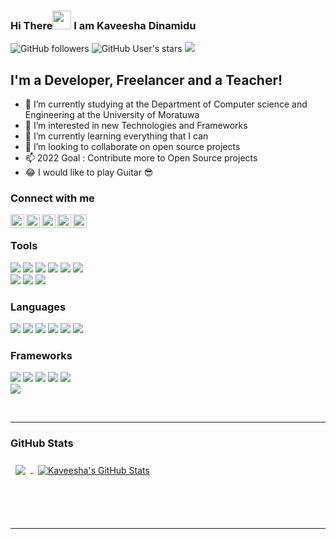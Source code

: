 ### Hi There<img src="https://raw.githubusercontent.com/MartinHeinz/MartinHeinz/master/wave.gif" width="30px"/> I am Kaveesha Dinamidu 
![GitHub followers](https://img.shields.io/github/followers/kaveeshadinamidu?label=Followers&logo=GitHub)
![GitHub User's stars](https://img.shields.io/github/stars/kaveeshadinamidu?logo=github)
![](https://komarev.com/ghpvc/?username=kaveeshadinamidu&color=blue)
## I'm a Developer, Freelancer and a Teacher!
- :school_satchel: I’m currently studying at the Department of Computer science and Engineering at the University of Moratuwa
- :satellite: I’m interested in new Technologies and Frameworks
- 🌱 I’m currently learning everything that I can
- 💞️ I’m looking to collaborate on open source projects
- 📫 2022 Goal : Contribute more to Open Source projects
- :joy: I would like to play Guitar :sunglasses:


### Connect with me
[<img align="left" alt="Github" width="22px" src="https://cdn.jsdelivr.net/npm/simple-icons@3/icons/github.svg" />][github]
[<img align="left" alt="Twitter" width="22px" src="https://cdn.jsdelivr.net/npm/simple-icons@v3/icons/twitter.svg" />][twitter]
[<img align="left" alt="LinkedIn" width="22px" src="https://cdn.jsdelivr.net/npm/simple-icons@v3/icons/linkedin.svg" />][linkedin]
[<img align="left" alt="Instagram" width="22px" src="https://cdn.jsdelivr.net/npm/simple-icons@v3/icons/instagram.svg" />][instagram]
[<img align="left" alt="Facebook" width="22px" src="https://cdn.jsdelivr.net/npm/simple-icons@v3/icons/facebook.svg" />][facebook]

<br />

### Tools
![](https://img.shields.io/badge/OS-Linux-informational?style=flat&logo=linux&logoColor=white&color=0472B6)
![](https://img.shields.io/badge/OS-Windows-informational?style=flat&logo=windows&logoColor=white&color=0472B6)
![](https://img.shields.io/badge/Editor-VScode-informational?style=flat&logo=VisualStudioCode&logoColor=white&color=0472B6)
![](https://img.shields.io/badge/Server-Xampp-informational?style=flat&logo=xampp&logoColor=white&color=0472B6)
![](https://img.shields.io/badge/Editor-Xcode-informational?style=flat&logo=Xcode&logoColor=white&color=0472B6)
![](https://img.shields.io/badge/Editor-Intellij-informational?style=flat&logo=IntelliJIDEA&logoColor=white&color=0472B6)
<br/>
![](https://img.shields.io/badge/Editor-CLion-informational?style=flat&logo=CLion&logoColor=white&color=0472B6)
![](https://img.shields.io/badge/Editor-PyCharm-informational?style=flat&logo=pycharm&logoColor=white&color=0472B6)
![](https://img.shields.io/badge/Editor-Android-informational?style=flat&logo=AndroidStudio&logoColor=white&color=0472B6)

### Languages
![](https://img.shields.io/badge/Java-informational?style=flat&logo=Java&logoColor=white&color=5A5A5A)
![](https://img.shields.io/badge/Python-informational?style=flat&logo=python&logoColor=white&color=5A5A5A)
![](https://img.shields.io/badge/C-informational?style=flat&logo=c&logoColor=white&color=5A5A5A)
![](https://img.shields.io/badge/JavaScript-informational?style=flat&logo=JavaScript&logoColor=white&color=5A5A5A)
![](https://img.shields.io/badge/Dart-informational?style=flat&logo=dart&logoColor=white&color=5A5A5A)
![](https://img.shields.io/badge/Swift-informational?style=flat&logo=Swift&logoColor=white&color=5A5A5A)

### Frameworks
![](https://img.shields.io/badge/Web-React-informational?style=flat&logo=react&logoColor=white&color=0472B6)
![](https://img.shields.io/badge/Mobile-Flutter-informational?style=flat&logo=flutter&logoColor=white&color=0472B6)
![](https://img.shields.io/badge/Web-Spring-informational?style=flat&logo=springboot&logoColor=white&color=0472B6)
![](https://img.shields.io/badge/Mobile-React-informational?style=flat&logo=react&logoColor=white&color=0472B6)
![](https://img.shields.io/badge/Web-NodeJS-informational?style=flat&logo=node.js&logoColor=white&color=0472B6)
<br/>
![](https://img.shields.io/badge/Mobile-Android-informational?style=flat&logo=android&logoColor=white&color=0472B6)

<br />

---
### GitHub Stats

<a href="https://github.com/kaveeshadinamidu">
  <img align="center" style="margin:0.5rem" src="https://github-readme-stats.vercel.app/api/top-langs/?username=kaveeshadinamidu&layout=compact&title_color=000000&text_color=000000&icon_color=4AB197&bg_color=ffffff" />
</a>

<a href="https://github.com/kaveeshadinamidu">
  <img align="center" style="margin:0.5rem" src="https://github-readme-stats.vercel.app/api?username=kaveeshadinamidu&show_icons=true&line_height=27&count_private=true&title_color=000000&text_color=000000&icon_color=4AB097&bg_color=ffffff" alt="Kaveesha's GitHub Stats" />
</a>


<p><img align="center" src="https://github-readme-streak-stats.herokuapp.com/?user=kaveeshadinamidu&" alt="" /></p>

<br />
<br />

---
[github]: https://www.github.com/kaveeshadinamidu
[twitter]: https://twitter.com/dinamidu
[linkedin]: https://www.linkedin.com/in/kaveeshadinamidu
[instagram]: https://www.instagram.com/kaveeshadinamidu
[facebook]: https://www.facebook.com/kaveeshadinamidu

<!---
kaveeshadinamidu/kaveeshadinamidu is a ✨ special ✨ repository because its `README.md` (this file) appears on your GitHub profile.
You can click the Preview link to take a look at your changes.
--->
